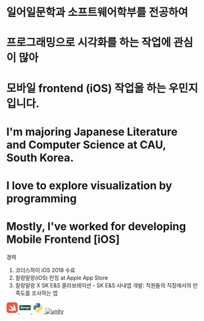 

# 일어일문학과 소프트웨어학부를 전공하여

# 프로그래밍으로 시각화를 하는 작업에 관심이 많아

# 모바일 frontend (iOS) 작업을 하는 우민지입니다. 


# I'm majoring Japanese Literature and Computer Science at CAU, South Korea.
# I love to explore visualization by programming
# Mostly, I've worked for developing Mobile Frontend [iOS] 

경력
1. 코더스하이 iOS 2018 수료
2. 찰랑말랑(iOS) 런칭 at Apple App Store
3. 찰랑말랑 X SK E&S 콜라보레이션 - SK E&S 사내앱 개발: 직원들의 직장에서의 만족도를 조사하는 앱 


 
 

<a href="https://developer.apple.com/swift/" target="_blank"> <img src="https://raw.githubusercontent.com/devicons/devicon/master/icons/swift/swift-original.svg" alt="swift" width="30" height="30"/> </a> 
 <a href="https://www.djangoproject.com/" target="_blank"> <img src="https://raw.githubusercontent.com/devicons/devicon/master/icons/django/django-original.svg" alt="django" width="30" height="30"/>  <a href="https://www.python.org" target="_blank">
<img src="https://raw.githubusercontent.com/devicons/devicon/master/icons/python/python-original.svg" alt="python" width="30" height="30"/> </a> <a href="https://unity.com/" target="_blank"> <img src="https://www.vectorlogo.zone/logos/unity3d/unity3d-icon.svg" alt="unity" width="30" height="30"/> </a>

